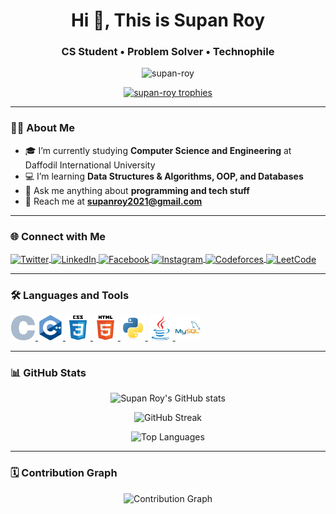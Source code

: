 <h1 align="center">Hi 👋, This is Supan Roy</h1>
<h3 align="center">CS Student • Problem Solver • Technophile</h3>

<p align="center">
  <img src="https://komarev.com/ghpvc/?username=supan-roy&label=Profile%20views&color=0e75b6&style=flat" alt="supan-roy" />
</p>

<p align="center">
  <a href="https://github.com/ryo-ma/github-profile-trophy">
    <img src="https://github-profile-trophy.vercel.app/?username=supan-roy&theme=dracula&margin-w=15&margin-h=15" alt="supan-roy trophies" />
  </a>
</p>

---

### 🧑‍🎓 About Me

- 🎓 I’m currently studying **Computer Science and Engineering** at Daffodil International University  
- 💻 I’m learning **Data Structures & Algorithms, OOP, and Databases**  
- 💬 Ask me anything about **programming and tech stuff**  
- 📧 Reach me at **supanroy2021@gmail.com**

---

### 🌐 Connect with Me

<p align="left">
  <a href="https://twitter.com/supanroy0" target="blank">
    <img align="center" src="https://img.freepik.com/free-vector/new-2023-twitter-logo-x-icon-design_1017-45418.jpg?t=st=1737613913~exp=1737617513~hmac=f1ce63837d23d63e238142a0bea5ddff40baf822fab887dfc5533fbbfa94a253&w=740" alt="Twitter" height="30" width="30" />
  </a>
  <a href="https://linkedin.com/in/supanroy" target="blank">
    <img align="center" src="https://raw.githubusercontent.com/rahuldkjain/github-profile-readme-generator/master/src/images/icons/Social/linked-in-alt.svg" alt="LinkedIn" height="30" width="40" />
  </a>
  <a href="https://facebook.com/supan.being.roy" target="blank">
    <img align="center" src="https://raw.githubusercontent.com/rahuldkjain/github-profile-readme-generator/master/src/images/icons/Social/facebook.svg" alt="Facebook" height="30" width="40" />
  </a>
  <a href="https://instagram.com/supan.being.roy" target="blank">
    <img align="center" src="https://raw.githubusercontent.com/rahuldkjain/github-profile-readme-generator/master/src/images/icons/Social/instagram.svg" alt="Instagram" height="30" width="40" />
  </a>
  <!-- HackerRank -->
<!--   <a href="https://www.hackerrank.com/supanroy" target="blank">
    <img align="center" src="https://raw.githubusercontent.com/rahuldkjain/github-profile-readme-generator/master/src/images/icons/Social/hackerrank.svg" alt="HackerRank" height="30" width="40" />
  </a> -->
  <a href="https://codeforces.com/profile/supanroy" target="blank">
    <img align="center" src="https://raw.githubusercontent.com/rahuldkjain/github-profile-readme-generator/master/src/images/icons/Social/codeforces.svg" alt="Codeforces" height="30" width="40" />
  </a>
  <!-- LeetCode -->
  <a href="https://www.leetcode.com/supanroy" target="blank">
    <img align="center" src="https://raw.githubusercontent.com/rahuldkjain/github-profile-readme-generator/master/src/images/icons/Social/leet-code.svg" alt="LeetCode" height="30" width="40" />
  </a>
</p>

---

### 🛠️ Languages and Tools

<p align="left">
  <a href="https://www.cprogramming.com/" target="_blank" rel="noreferrer">
    <img src="https://raw.githubusercontent.com/devicons/devicon/master/icons/c/c-original.svg" alt="C" width="40" height="40"/>
  </a>
  <a href="https://www.w3schools.com/cpp/" target="_blank" rel="noreferrer">
    <img src="https://raw.githubusercontent.com/devicons/devicon/master/icons/cplusplus/cplusplus-original.svg" alt="C++" width="40" height="40"/>
  </a>
  <a href="https://www.w3schools.com/css/" target="_blank" rel="noreferrer">
    <img src="https://raw.githubusercontent.com/devicons/devicon/master/icons/css3/css3-original-wordmark.svg" alt="CSS3" width="40" height="40"/>
  </a>
  <a href="https://www.w3.org/html/" target="_blank" rel="noreferrer">
    <img src="https://raw.githubusercontent.com/devicons/devicon/master/icons/html5/html5-original-wordmark.svg" alt="HTML5" width="40" height="40"/>
  </a>
  <a href="https://www.python.org" target="_blank" rel="noreferrer">
    <img src="https://raw.githubusercontent.com/devicons/devicon/master/icons/python/python-original.svg" alt="Python" width="40" height="40"/>
  </a>
  <a href="https://www.java.com" target="_blank" rel="noreferrer">
    <img src="https://raw.githubusercontent.com/devicons/devicon/master/icons/java/java-original.svg" alt="Java" width="40" height="40"/>
  </a>
  <a href="https://www.mysql.com/" target="_blank" rel="noreferrer">
    <img src="https://raw.githubusercontent.com/devicons/devicon/master/icons/mysql/mysql-original-wordmark.svg" alt="MySQL" width="40" height="40"/>
  </a>
  <!-- JavaScript
  <a href="https://developer.mozilla.org/en-US/docs/Web/JavaScript" target="_blank" rel="noreferrer">
    <img src="https://raw.githubusercontent.com/devicons/devicon/master/icons/javascript/javascript-original.svg" alt="JavaScript" width="40" height="40"/>
  </a>
  -->
</p>

---

### 📊 GitHub Stats

<p align="center">
  <img src="https://github-readme-stats.vercel.app/api?username=supan-roy&show_icons=true&theme=tokyonight" alt="Supan Roy's GitHub stats"/>
</p>

<p align="center">
  <img src="https://github-readme-streak-stats.herokuapp.com/?user=supan-roy&theme=tokyonight" alt="GitHub Streak"/>
</p>

<p align="center">
  <img src="https://github-readme-stats.vercel.app/api/top-langs?username=supan-roy&layout=compact&theme=tokyonight" alt="Top Languages"/>
</p>

---

### 🗓️ Contribution Graph

<p align="center">
  <img src="https://github-readme-activity-graph.vercel.app/graph?username=supan-roy&theme=tokyo-night&hide_border=true" alt="Contribution Graph" />
</p>
